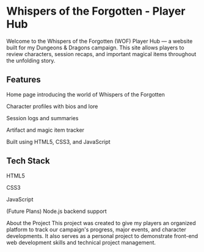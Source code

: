 # Whispers of the Forgotten - Player Hub
Welcome to the Whispers of the Forgotten (WOF) Player Hub — a website built for my Dungeons & Dragons campaign.
This site allows players to review characters, session recaps, and important magical items throughout the unfolding story.

## Features
Home page introducing the world of Whispers of the Forgotten

Character profiles with bios and lore

Session logs and summaries

Artifact and magic item tracker

Built using HTML5, CSS3, and JavaScript

## Tech Stack
HTML5

CSS3

JavaScript

(Future Plans) Node.js backend support

About the Project
This project was created to give my players an organized platform to track our campaign's progress, major events, and character developments.
It also serves as a personal project to demonstrate front-end web development skills and technical project management.
